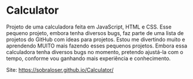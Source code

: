# Calculator
Projeto de uma calculadora feita em JavaScript, HTML e CSS. Esse pequeno projeto, embora tenha diversos bugs, faz parte de uma lista de projetos do GitHub com ideas para projetos. Estou me divertindo muito e aprendendo MUITO mais fazendo esses pequenos projetos. Embora essa calculadora tenha diversos bugs no momento, pretendo ajustá-la com o tempo, conforme vou ganhando mais experiência e conhecimento.

Site: https://sobraloser.github.io/Calculator/
